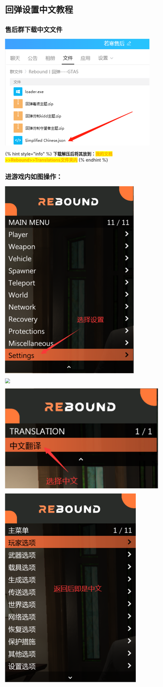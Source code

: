 # 回弹设置中文教程

## **售后群下载中文文件**

![](<../../.gitbook/assets/image (9) (1) (1) (1) (1) (1).png>)

{% hint style="info" %}
**下载解压后将其放到：**<mark style="color:orange;">**我的文档>>Rebound>>Translations文件夹内**</mark>
{% endhint %}

## **进游戏内如图操作：**

![](<../../.gitbook/assets/image (43) (1) (1) (1) (1) (1).png>)

![](../../.gitbook/assets/09630e9e9a71f974706587dff25455ac\_spaces/7YXEHggLzaiKwZjRSOD4/uploads/5rxo6crBKKjolcceSZ3B/image%20\(1\)\_alt=media\&token=8eeb4b3b-83a9-451b-b695-ba7a3a43905c.png)

![](<../../.gitbook/assets/image (2) (1).png>)

![](<../../.gitbook/assets/image (42) (1) (1) (1) (1).png>)
